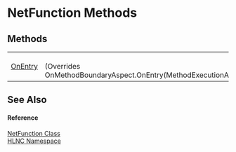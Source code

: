 # NetFunction Methods




## Methods
<table>
<tr>
<td><a href="M_HLNC_NetFunction_OnEntry">OnEntry</a></td>
<td><br />(Overrides OnMethodBoundaryAspect.OnEntry(MethodExecutionArgs))</td></tr>
</table>

## See Also


#### Reference
<a href="T_HLNC_NetFunction">NetFunction Class</a>  
<a href="N_HLNC">HLNC Namespace</a>  
